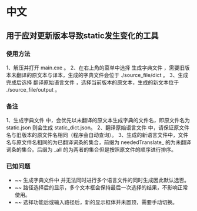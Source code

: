 # 中文
## 用于应对更新版本导致static发生变化的工具


### 使用方法
1、解压并打开 main.exe 。
2、在右上角的菜单中选择 生成字典文件 ，需要旧版本未翻译的原文本与译本，生成的字典文件会位于 ./source_file/dict 。
3、生成完成后选择 翻译原始语言文件 ，选择当前版本的原文本，生成的新文本位于 ./source_file/output 。

### 备注
1、生成字典文件 中，会优先以未翻译的原文本生成字典的文件名，即原文件名为 static.json 则会生成 static_dict.json。
2、翻译原始语言文件 中，请保证原文件名与旧版本的原文件名相同（程序会自动查询）。
3、生成的新语言文件中，文件名与原文件名相同的为已翻译词条的集合，前缀为 neededTranslate_ 的为未翻译词条的集合。后缀为 _all 的为两者的集合但是按照原文件的顺序进行排序。

### 已知问题
- ~~ 生成字典文件中 并无法同时进行多个语言文件的同时生成因此默认选否。
- ~~ 路径选择后的显示，多个文本框会保持最后一次选择的结果，不影响正常使用。
- ~~ 选择功能后或输入路径后，新的显示框体并未置顶，需要手动切换。

